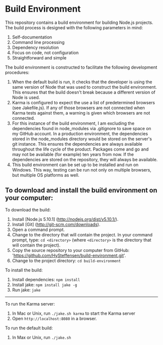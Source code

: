 Build Environment
================================

This repository contains a build environment for building Node.js projects. The
build process is designed with the following parameters in mind:

1. Self-documentation
2. Command line processing
3. Dependency resolution
4. Focus on code, not configuration
5. Straightforward and simple

The build environment is constructed to facilitate the following development procedures:

1. When the default build is run, it checks that the developer is using the
   same version of Node that was used to construct the build environment. This
   ensures that the build doesn't break because a different version of Node is used.
2. Karma is configured to expect the use a list of predetermined browsers (see
   Jakefile.js). If any of those browsers are not connected when Karma tests
   against them, a warning is given which browsers are not connected.
3. For this instance of the build environment, I am excluding the dependencies
   found in node_modules via .gitignore to save space on my GitHub account. In a
   production environment, the dependencies stored in the node_modules directory would
   be stored on the server's git instance. This ensures the dependencies are always
   available throughout the life cycle of the product. Packages come and go and
   may not be available (for example) ten years from now. If the dependencies
   are stored on the repository, they will always be available.
4. This build environment can be set up to be installed and run on Windows. This
   way, testing can be run not only on multiple browsers, but multiple OS platforms
   as well.

To download and install the build environment on your computer:
---------------------------------------------------------------

To download the build:
1. Install [Node.js 5.10.1] (http://nodejs.org/dist/v5.10.1/).
2. Install [Git] (http://git-scm.com/downloads).
3. Open a command prompt.
4. Change to the directory that will contain the project. In your command prompt,
   type: `cd <directory>` (where `<directory>` is the directory that will contain
   the project).
5. Copy the source repository to your computer from GitHub:
   'https://github.com/HySteffensen/build-environment.git'.
6. Change to the project directory: `cd build-environment`

To install the build:
1. Install dependencies: `npm install`
2. Install jake: `npm install jake -g`
3. Run jake: `jake`

________________________________________________________________________________
To run the Karma server:
1. In Mac or Unix, run `./jake.sh karma` to start the Karma server
2. Open `http://localhost:8080` in a browser.

To run the default build:
1. In Max or Unix, run `./jake.sh`
